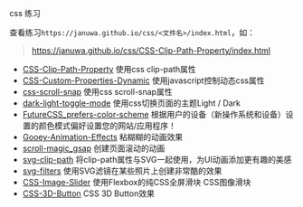 css 练习

查看练习`https://januwa.github.io/css/<文件名>/index.html`，如：

> https://januwa.github.io/css/CSS-Clip-Path-Property/index.html

- [CSS-Clip-Path-Property](https://januwa.github.io/css/CSS-Clip-Path-Property/index.html)  使用css clip-path属性
- [CSS-Custom-Properties-Dynamic](https://januwa.github.io/css/CSS-Custom-Properties-Dynamic/index.html) 使用javascript控制动态css属性
- [css-scroll-snap](https://januwa.github.io/css/css-scroll-snap/index.html) 使用css scroll-snap属性
- [dark-light-toggle-mode](https://januwa.github.io/css/dark-light-toggle-mode/index.html) 使用css切换页面的主题Light / Dark
- [FutureCSS_prefers-color-scheme](https://januwa.github.io/css/FutureCSS_prefers-color-scheme/index.html) 根据用户的设备（新操作系统和设备）设置的颜色模式偏好设置您的网站/应用程序！
- [Gooey-Animation-Effects](https://januwa.github.io/css/Gooey-Animation-Effects/index.html) 粘糊糊的动画效果
- [scroll-magic_gsap](https://januwa.github.io/css/scroll-magic_gsap/index.html) 创建页面滚动的动画
- [svg-clip-path](https://januwa.github.io/css/svg-clip-path/index.html) 将clip-path属性与SVG一起使用，为UI动画添加更有趣的美感
- [svg-filters](https://januwa.github.io/css/svg-filters/index.html) 使用SVG滤镜在某些照片上创建非常酷的效果
- [CSS-Image-Slider](https://januwa.github.io/css/CSS-Image-Slider/index.html) 使用Flexbox的纯CSS全屏滑块 CSS图像滑块
- [CSS-3D-Button](https://januwa.github.io/css/CSS-3D-Button/index.html) CSS 3D Button效果
